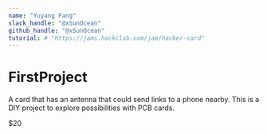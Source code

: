 ```yaml
---
name: "Yuyang Fang"
slack_handle: "@xSunOcean"
github_handle: "@xSunOcean"
tutorial: # "https://jams.hackclub.com/jam/hacker-card"
---
```



# FirstProject


<!-- Describe your board in 2-3 sentences. What are you making? What will it do? -->
A card that has an antenna that could send links to a phone nearby. This is a DIY project to explore possibilities with PCB cards. 
<!-- How much is it going to cost? -->
$20
